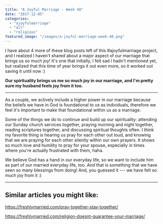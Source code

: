 ```yaml
---
title: "A Joyful Marriage - Week 48"
date: "2017-12-05"
categories: 
  - "ajoyfulmarriage"
  - "all"
  - "religious"
featured_image: "/images/a-joyful-marriage-week-48.png"
---
```


I have about 4 more of these blog posts left of this #ajoyfulmarriage project, and I realized I haven't shared about a major aspect of our marriage that brings us so much joy! It's one that initially, I felt sad I hadn't mentioned yet, but realized that this time of year brings it out even more, so it worked out saving it until now :)

**Our spirituality brings us me so much joy in our marriage, and I'm pretty sure my husband feels joy from it too.**

* * *

As a couple, we actively include a higher power in our marriage because the beliefs we have in God is foundational to us as individuals, therefore we feel it's important to make that foundational within us as a marriage.

Some of the things we do to continue and build up our spirituality: attending our Sunday church services together, praying morning and night together, reading scriptures together, and discussing spiritual thoughts often. I think my favorite thing is hearing us pray for each other out loud, and knowing that we are praying for each other silently within our own prayers. It shows so much love and humility to pray for your spouse, especially in times where you're actually frustrated with them, haha.

We believe God has a hand in our everyday life, so we want to include him as part of our married everyday life, too. And that is something that we have seen so many blessings from doing! And, you guessed it --- we have felt so much joy from it :)

* * *

## Similar articles you might like:

https://freshlymarried.com/pray-together-stay-together/

https://freshlymarried.com/religion-doesnt-guarantee-your-marriage/
